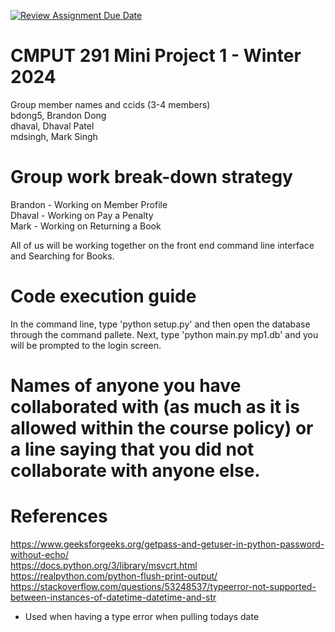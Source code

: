 [![Review Assignment Due Date](https://classroom.github.com/assets/deadline-readme-button-24ddc0f5d75046c5622901739e7c5dd533143b0c8e959d652212380cedb1ea36.svg)](https://classroom.github.com/a/50dc0VUx)
# CMPUT 291 Mini Project 1 - Winter 2024  
Group member names and ccids (3-4 members)  
  bdong5, Brandon Dong  
  dhaval, Dhaval Patel  
  mdsingh, Mark Singh

# Group work break-down strategy  
Brandon - Working on Member Profile  
Dhaval - Working on Pay a Penalty  
Mark - Working on Returning a Book  

All of us will be working together on the front end command line interface and Searching for Books.

# Code execution guide
In the command line, type 'python setup.py' and then open the database through the command pallete. Next, type 'python main.py mp1.db' and you will be prompted to the login screen.

# Names of anyone you have collaborated with (as much as it is allowed within the course policy) or a line saying that you did not collaborate with anyone else.  


# References
https://www.geeksforgeeks.org/getpass-and-getuser-in-python-password-without-echo/  
https://docs.python.org/3/library/msvcrt.html  
https://realpython.com/python-flush-print-output/
https://stackoverflow.com/questions/53248537/typeerror-not-supported-between-instances-of-datetime-datetime-and-str
- Used when having a type error when pulling todays date
